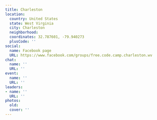 ```yaml
---
title: Charleston
location:
  country: United States
  state: West Virginia
  city: Charleston
  neighborhood: 
  coordinates: 32.787601, -79.940273
  plusCode: ''
social:
  name: Facebook page
  URL: https://www.facebook.com/groups/free.code.camp.charleston.wv
chat:
  name: ''
  URL: ''
event:
  name: ''
  URL: ''
leaders:
- name: ''
  URL: ''
photos:
  old: 
  cover: ''
---
```

